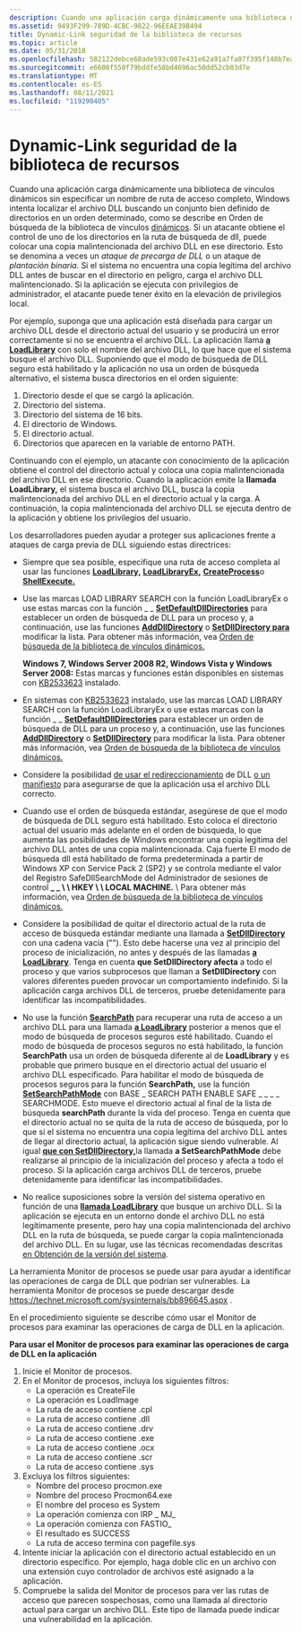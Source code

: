 ```yaml
---
description: Cuando una aplicación carga dinámicamente una biblioteca de vínculos dinámicos sin especificar un nombre de ruta de acceso completo, Windows intenta buscar el archivo DLL buscando un conjunto bien definido de directorios en un orden determinado, tal como se describe en el orden de búsqueda de la biblioteca de Dynamic-Link. Si un atacante obtiene el control de uno de los directorios en la ruta de búsqueda de dll, puede colocar una copia malintencionada del archivo DLL en ese directorio. Esto se denomina a veces un ataque de precarga de DLL o un ataque de plantación binaria.
ms.assetid: 9493F299-789D-4CBC-9822-96EEAE39B494
title: Dynamic-Link seguridad de la biblioteca de recursos
ms.topic: article
ms.date: 05/31/2018
ms.openlocfilehash: 582122debce68ade593c007e431e62a91a7fa07f395f148b7eaa05cac13bc56a
ms.sourcegitcommit: e6600f550f79bddfe58bd4696ac50dd52cb03d7e
ms.translationtype: MT
ms.contentlocale: es-ES
ms.lasthandoff: 08/11/2021
ms.locfileid: "119290405"
---
```

# <a name="dynamic-link-library-security"></a>Dynamic-Link seguridad de la biblioteca de recursos

Cuando una aplicación carga dinámicamente una biblioteca de vínculos dinámicos sin especificar un nombre de ruta de acceso completo, Windows intenta localizar el archivo DLL buscando un conjunto bien definido de directorios en un orden determinado, como se describe en Orden de búsqueda de la biblioteca de vínculos [dinámicos](dynamic-link-library-search-order.md). Si un atacante obtiene el control de uno de los directorios en la ruta de búsqueda de dll, puede colocar una copia malintencionada del archivo DLL en ese directorio. Esto se denomina a veces un *ataque de precarga de DLL* o un ataque de *plantación binaria.* Si el sistema no encuentra una copia legítima del archivo DLL antes de buscar en el directorio en peligro, carga el archivo DLL malintencionado. Si la aplicación se ejecuta con privilegios de administrador, el atacante puede tener éxito en la elevación de privilegios local.

Por ejemplo, suponga que una aplicación está diseñada para cargar un archivo DLL desde el directorio actual del usuario y se producirá un error correctamente si no se encuentra el archivo DLL. La aplicación llama [**a LoadLibrary**](/windows/win32/api/libloaderapi/nf-libloaderapi-loadlibrarya) con solo el nombre del archivo DLL, lo que hace que el sistema busque el archivo DLL. Suponiendo que el modo de búsqueda de DLL seguro está habilitado y la aplicación no usa un orden de búsqueda alternativo, el sistema busca directorios en el orden siguiente:

1.  Directorio desde el que se cargó la aplicación.
2.  Directorio del sistema.
3.  Directorio del sistema de 16 bits.
4.  El directorio de Windows.
5.  El directorio actual.
6.  Directorios que aparecen en la variable de entorno PATH.

Continuando con el ejemplo, un atacante con conocimiento de la aplicación obtiene el control del directorio actual y coloca una copia malintencionada del archivo DLL en ese directorio. Cuando la aplicación emite la **llamada LoadLibrary,** el sistema busca el archivo DLL, busca la copia malintencionada del archivo DLL en el directorio actual y la carga. A continuación, la copia malintencionada del archivo DLL se ejecuta dentro de la aplicación y obtiene los privilegios del usuario.

Los desarrolladores pueden ayudar a proteger sus aplicaciones frente a ataques de carga previa de DLL siguiendo estas directrices:

-   Siempre que sea posible, especifique una ruta de acceso completa al usar las funciones [**LoadLibrary,**](/windows/win32/api/libloaderapi/nf-libloaderapi-loadlibrarya) [**LoadLibraryEx,**](/windows/desktop/api/LibLoaderAPI/nf-libloaderapi-loadlibraryexa) [**CreateProcess**](/windows/desktop/api/processthreadsapi/nf-processthreadsapi-createprocessa)o [**ShellExecute.**](/windows/desktop/api/shellapi/nf-shellapi-shellexecutea)
-   Use las marcas LOAD LIBRARY SEARCH con la función LoadLibraryEx o use estas marcas con la función \_ \_ [**SetDefaultDllDirectories**](/windows/desktop/api/LibLoaderAPI/nf-libloaderapi-setdefaultdlldirectories) [](/windows/desktop/api/LibLoaderAPI/nf-libloaderapi-loadlibraryexa) para establecer un orden de búsqueda de DLL para un proceso y, a continuación, use las funciones [**AddDllDirectory**](/windows/desktop/api/LibLoaderAPI/nf-libloaderapi-adddlldirectory) o [**SetDllDirectory para**](/windows/desktop/api/Winbase/nf-winbase-setdlldirectorya) modificar la lista. Para obtener más información, vea [Orden de búsqueda de la biblioteca de vínculos dinámicos.](dynamic-link-library-search-order.md)

    **Windows 7, Windows Server 2008 R2, Windows Vista y Windows Server 2008:** Estas marcas y funciones están disponibles en sistemas con [KB2533623](https://support.microsoft.com/kb/2533623) instalado.

-   En sistemas con [KB2533623](https://support.microsoft.com/kb/2533623) instalado, use las marcas LOAD LIBRARY SEARCH con la función LoadLibraryEx o use estas marcas con la función \_ \_ [**SetDefaultDllDirectories**](/windows/desktop/api/LibLoaderAPI/nf-libloaderapi-setdefaultdlldirectories) [](/windows/desktop/api/LibLoaderAPI/nf-libloaderapi-loadlibraryexa) para establecer un orden de búsqueda de DLL para un proceso y, a continuación, use las funciones [**AddDllDirectory**](/windows/desktop/api/LibLoaderAPI/nf-libloaderapi-adddlldirectory) o [**SetDllDirectory**](/windows/desktop/api/Winbase/nf-winbase-setdlldirectorya) para modificar la lista. Para obtener más información, vea [Orden de búsqueda de la biblioteca de vínculos dinámicos.](dynamic-link-library-search-order.md)
-   Considere la posibilidad [de usar el redireccionamiento](dynamic-link-library-redirection.md) de DLL [o un manifiesto](/windows/desktop/SbsCs/manifests) para asegurarse de que la aplicación usa el archivo DLL correcto.
-   Cuando use el orden de búsqueda estándar, asegúrese de que el modo de búsqueda de DLL seguro está habilitado. Esto coloca el directorio actual del usuario más adelante en el orden de búsqueda, lo que aumenta las posibilidades de Windows encontrar una copia legítima del archivo DLL antes de una copia malintencionada. Caja fuerte El modo de búsqueda dll está habilitado de forma predeterminada a partir de Windows XP con Service Pack 2 (SP2) y se controla mediante el valor del Registro SafeDllSearchMode del Administrador de sesiones de control **\_ \_ \\ \\ HKEY \\ \\ LOCAL MACHINE.** \\  Para obtener más información, vea [Orden de búsqueda de la biblioteca de vínculos dinámicos.](dynamic-link-library-search-order.md)
-   Considere la posibilidad de quitar el directorio actual de la ruta de acceso de búsqueda estándar mediante una llamada a [**SetDllDirectory**](/windows/desktop/api/Winbase/nf-winbase-setdlldirectorya) con una cadena vacía (""). Esto debe hacerse una vez al principio del proceso de inicialización, no antes y después de las llamadas [**a LoadLibrary**](/windows/win32/api/libloaderapi/nf-libloaderapi-loadlibrarya). Tenga en cuenta **que SetDllDirectory afecta** a todo el proceso y que varios subprocesos que llaman a **SetDllDirectory** con valores diferentes pueden provocar un comportamiento indefinido. Si la aplicación carga archivos DLL de terceros, pruebe detenidamente para identificar las incompatibilidades.
-   No use la función [**SearchPath**](/windows/desktop/api/processenv/nf-processenv-searchpathw) para recuperar una ruta de acceso a un archivo DLL para una llamada [**a LoadLibrary**](/windows/win32/api/libloaderapi/nf-libloaderapi-loadlibrarya) posterior a menos que el modo de búsqueda de procesos seguros esté habilitado. Cuando el modo de búsqueda de procesos seguros no está habilitado, la función **SearchPath** usa un orden de búsqueda diferente al de **LoadLibrary** y es probable que primero busque en el directorio actual del usuario el archivo DLL especificado. Para habilitar el modo de búsqueda de procesos seguros para la función **SearchPath,** use la función [**SetSearchPathMode**](/windows/desktop/api/winbase/nf-winbase-setsearchpathmode) con BASE \_ SEARCH PATH ENABLE SAFE \_ \_ \_ \_ SEARCHMODE. Esto mueve el directorio actual al final de la lista de búsqueda **searchPath** durante la vida del proceso. Tenga en cuenta que el directorio actual no se quita de la ruta de acceso de búsqueda, por lo que si el sistema no encuentra una copia legítima del archivo DLL antes de llegar al directorio actual, la aplicación sigue siendo vulnerable. Al igual [**que con SetDllDirectory,**](/windows/desktop/api/Winbase/nf-winbase-setdlldirectorya)la llamada **a SetSearchPathMode** debe realizarse al principio de la inicialización del proceso y afecta a todo el proceso. Si la aplicación carga archivos DLL de terceros, pruebe detenidamente para identificar las incompatibilidades.
-   No realice suposiciones sobre la versión del sistema operativo en función de una [**llamada LoadLibrary**](/windows/win32/api/libloaderapi/nf-libloaderapi-loadlibrarya) que busque un archivo DLL. Si la aplicación se ejecuta en un entorno donde el archivo DLL no está legítimamente presente, pero hay una copia malintencionada del archivo DLL en la ruta de búsqueda, se puede cargar la copia malintencionada del archivo DLL. En su lugar, use las técnicas recomendadas descritas [en Obtención de la versión del sistema](/windows/desktop/SysInfo/getting-the-system-version).

La herramienta Monitor de procesos se puede usar para ayudar a identificar las operaciones de carga de DLL que podrían ser vulnerables. La herramienta Monitor de procesos se puede descargar desde <https://technet.microsoft.com/sysinternals/bb896645.aspx> .

En el procedimiento siguiente se describe cómo usar el Monitor de procesos para examinar las operaciones de carga de DLL en la aplicación.

**Para usar el Monitor de procesos para examinar las operaciones de carga de DLL en la aplicación**

1.  Inicie el Monitor de procesos.
2.  En el Monitor de procesos, incluya los siguientes filtros:
    -   La operación es CreateFile
    -   La operación es LoadImage
    -   La ruta de acceso contiene .cpl
    -   La ruta de acceso contiene .dll
    -   La ruta de acceso contiene .drv
    -   La ruta de acceso contiene .exe
    -   La ruta de acceso contiene .ocx
    -   La ruta de acceso contiene .scr
    -   La ruta de acceso contiene .sys
3.  Excluya los filtros siguientes:
    -   Nombre del proceso procmon.exe
    -   Nombre del proceso Procmon64.exe
    -   El nombre del proceso es System
    -   La operación comienza con IRP \_ MJ\_
    -   La operación comienza con FASTIO\_
    -   El resultado es SUCCESS
    -   La ruta de acceso termina con pagefile.sys
4.  Intente iniciar la aplicación con el directorio actual establecido en un directorio específico. Por ejemplo, haga doble clic en un archivo con una extensión cuyo controlador de archivos esté asignado a la aplicación.
5.  Compruebe la salida del Monitor de procesos para ver las rutas de acceso que parecen sospechosas, como una llamada al directorio actual para cargar un archivo DLL. Este tipo de llamada puede indicar una vulnerabilidad en la aplicación.

 

 
